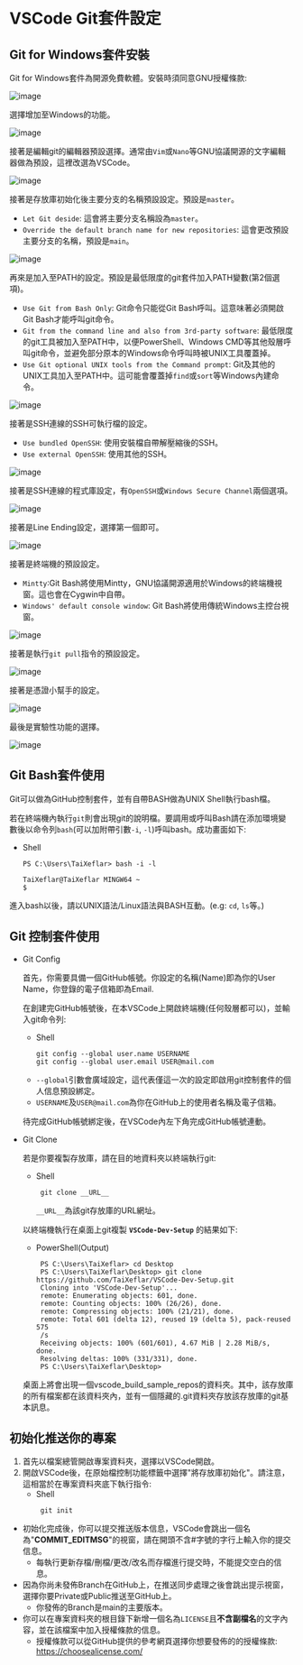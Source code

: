 # VSCode Git套件設定

## Git for Windows套件安裝

Git for Windows套件為開源免費軟體。安裝時須同意GNU授權條款:

![image](https://github.com/TaiXeflar/vscode_build_sample_repos/blob/main/Markdown%20Image/vscode_git_inst1.png)

選擇增加至Windows的功能。

![image](https://github.com/TaiXeflar/vscode_build_sample_repos/blob/main/Markdown%20Image/vscode_git_inst2.png)

接著是編輯git的編輯器預設選擇。通常由`Vim`或`Nano`等GNU協議開源的文字編輯器做為預設，這裡改選為VSCode。

![image](https://github.com/TaiXeflar/vscode_build_sample_repos/blob/main/Markdown%20Image/vscode_git_inst3.png)

接著是存放庫初始化後主要分支的名稱預設設定。預設是`master`。
 - `Let Git deside`: 這會將主要分支名稱設為`master`。
 - `Override the default branch name for new repositories`: 這會更改預設主要分支的名稱，預設是`main`。

![image](https://github.com/TaiXeflar/vscode_build_sample_repos/blob/main/Markdown%20Image/vscode_git_inst4.png)

再來是加入至PATH的設定。預設是最低限度的git套件加入PATH變數(第2個選項)。
 - `Use Git from Bash Only`: Git命令只能從Git Bash呼叫。這意味著必須開啟Git Bash才能呼叫git命令。
 - `Git from the command line and also from 3rd-party software`: 最低限度的git工具被加入至PATH中，以便PowerShell、Windows CMD等其他殼層呼叫git命令，並避免部分原本的Windows命令呼叫時被UNIX工具覆蓋掉。
 - `Use Git optional UNIX tools from the Command prompt`: Git及其他的UNIX工具加入至PATH中。這可能會覆蓋掉`find`或`sort`等Windows內建命令。

![image](https://github.com/TaiXeflar/vscode_build_sample_repos/blob/main/Markdown%20Image/vscode_git_inst5.png)

接著是SSH連線的SSH可執行檔的設定。
 - `Use bundled OpenSSH`: 使用安裝檔自帶解壓縮後的SSH。
 - `Use external OpenSSH`: 使用其他的SSH。

![image](https://github.com/TaiXeflar/vscode_build_sample_repos/blob/main/Markdown%20Image/vscode_git_inst6.png)

接著是SSH連線的程式庫設定，有`OpenSSH`或`Windows Secure Channel`兩個選項。

![image](https://github.com/TaiXeflar/vscode_build_sample_repos/blob/main/Markdown%20Image/vscode_git_inst7.png)

接著是Line Ending設定，選擇第一個即可。

![image](https://github.com/TaiXeflar/vscode_build_sample_repos/blob/main/Markdown%20Image/vscode_git_inst8.png)

接著是終端機的預設設定。
 - `Mintty`:Git Bash將使用Mintty，GNU協議開源適用於Windows的終端機視窗。這也會在Cygwin中自帶。
 - `Windows' default console window`: Git Bash將使用傳統Windows主控台視窗。

![image](https://github.com/TaiXeflar/vscode_build_sample_repos/blob/main/Markdown%20Image/vscode_git_inst9.png)

接著是執行`git pull`指令的預設設定。

![image](https://github.com/TaiXeflar/vscode_build_sample_repos/blob/main/Markdown%20Image/vscode_git_inst10.png)

接著是憑證小幫手的設定。

![image](https://github.com/TaiXeflar/vscode_build_sample_repos/blob/main/Markdown%20Image/vscode_git_inst11.png)

最後是實驗性功能的選擇。

![image](https://github.com/TaiXeflar/vscode_build_sample_repos/blob/main/Markdown%20Image/vscode_git_inst12.png)


## Git Bash套件使用

Git可以做為GitHub控制套件，並有自帶BASH做為UNIX Shell執行bash檔。

若在終端機內執行`git`則會出現git的說明檔。要調用或呼叫Bash請在添加環境變數後以命令列`bash`(可以加附帶引數`-i`,  `-l`)呼叫bash。成功畫面如下:
 - Shell
    ```
    PS C:\Users\TaiXeflar> bash -i -l

    TaiXeflar@TaiXeflar MINGW64 ~
    $ 
    ```
進入bash以後，請以UNIX語法/Linux語法與BASH互動。(e.g: `cd`, `ls`等。)

## Git 控制套件使用

- Git Config

    首先，你需要具備一個GitHub帳號。你設定的名稱(Name)即為你的User Name，你登錄的電子信箱即為Email.

    在創建完GitHub帳號後，在本VSCode上開啟終端機(任何殼層都可以)，並輸入git命令列:
    - Shell
        ```
        git config --global user.name USERNAME
        git config --global user.email USER@mail.com
        ```
     - `--global`引數會廣域設定，這代表僅這一次的設定即啟用git控制套件的個人信息預設綁定。
     - `USERNAME`及`USER@mail.com`為你在GitHub上的使用者名稱及電子信箱。

    待完成GitHub帳號綁定後，在VSCode內左下角完成GitHub帳號連動。

- Git Clone

    若是你要複製存放庫，請在目的地資料夾以終端執行git:
     - Shell
        ```
         git clone __URL__
        ```
       `__URL__`為該git存放庫的URL網址。
    
    以終端機執行在桌面上git複製 **`VSCode-Dev-Setup`** 的結果如下:

     - PowerShell(Output)
        ```
         PS C:\Users\TaiXeflar> cd Desktop
         PS C:\Users\TaiXeflar\Desktop> git clone https://github.com/TaiXeflar/VSCode-Dev-Setup.git
         Cloning into 'VSCode-Dev-Setup'...
         remote: Enumerating objects: 601, done.
         remote: Counting objects: 100% (26/26), done.
         remote: Compressing objects: 100% (21/21), done.
         remote: Total 601 (delta 12), reused 19 (delta 5), pack-reused 575
         /s
         Receiving objects: 100% (601/601), 4.67 MiB | 2.28 MiB/s, done.
         Resolving deltas: 100% (331/331), done.
         PS C:\Users\TaiXeflar\Desktop>
        ```
    桌面上將會出現一個vscode_build_sample_repos的資料夾。其中，該存放庫的所有檔案都在該資料夾內，並有一個隱藏的.git資料夾存放該存放庫的git基本訊息。

## 初始化推送你的專案

 1. 首先以檔案總管開啟專案資料夾，選擇以VSCode開啟。
 2. 開啟VSCode後，在原始檔控制功能標籤中選擇"將存放庫初始化"。請注意，這相當於在專案資料夾底下執行指令:
     - Shell
        ```
         git init
        ```
 - 初始化完成後，你可以提交推送版本信息，VSCode會跳出一個名為"**COMMIT_EDITMSG**"的視窗，請在開頭不含#字號的字行上輸入你的提交信息。
     - 每執行更新存檔/刪檔/更改/改名而存檔進行提交時，不能提交空白的信息。
 - 因為你尚未發佈Branch在GitHub上，在推送同步處理之後會跳出提示視窗，選擇你要Private或Public推送至GitHub上。
     - 你發佈的Branch是main的主要版本。
 - 你可以在專案資料夾的根目錄下新增一個名為`LICENSE`且**不含副檔名**的文字內容，並在該檔案中加入授權條款的信息。
     - 授權條款可以從GitHub提供的參考網頁選擇你想要發佈的的授權條款: https://choosealicense.com/
